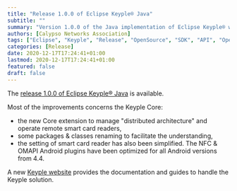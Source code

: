 ```yaml
---
title: "Release 1.0.0 of Eclipse Keyple® Java"
subtitle: ""
summary: "Version 1.0.0 of the Java implementation of Eclipse Keyple® was released December 17, 2020."
authors: [Calypso Networks Association]
tags: ["Eclipse", "Keyple", "Release", "OpenSource", "SDK", "API", "OpenSolutions", "Ticketing", "MaaS", "CNA"]
categories: [Release]
date: 2020-12-17T17:24:41+01:00
lastmod: 2020-12-17T17:24:41+01:00
featured: false
draft: false
---
```


The [release 1.0.0 of Eclipse Keyple® Java](https://github.com/eclipse/keyple-java/releases/tag/1.0.0) is available.

Most of the improvements concerns the Keyple Core:
- the new Core extension to manage "distributed architecture" and operate remote smart card readers,
- some packages & classes renaming to facilitate the understanding,
- the setting of smart card reader has also been simplified.
The NFC & OMAPI Android plugins have been optimized for all Android versions from 4.4.

A new [Keyple website](https://jeanpierrefortune.github.io/keyple-website/) provides the documentation and guides to handle the Keyple solution.
